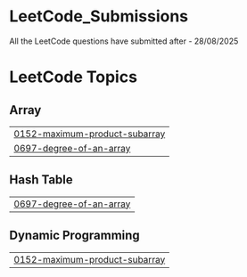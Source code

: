 # LeetCode_Submissions
All the LeetCode questions have submitted after - 28/08/2025

<!---LeetCode Topics Start-->
# LeetCode Topics
## Array
|  |
| ------- |
| [0152-maximum-product-subarray](https://github.com/jaidevgoyal7/LeetCode_Submissions/tree/master/0152-maximum-product-subarray) |
| [0697-degree-of-an-array](https://github.com/jaidevgoyal7/LeetCode_Submissions/tree/master/0697-degree-of-an-array) |
## Hash Table
|  |
| ------- |
| [0697-degree-of-an-array](https://github.com/jaidevgoyal7/LeetCode_Submissions/tree/master/0697-degree-of-an-array) |
## Dynamic Programming
|  |
| ------- |
| [0152-maximum-product-subarray](https://github.com/jaidevgoyal7/LeetCode_Submissions/tree/master/0152-maximum-product-subarray) |
<!---LeetCode Topics End-->
